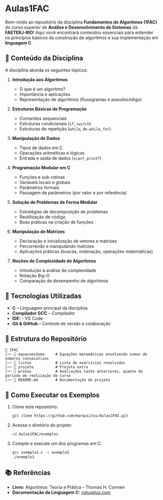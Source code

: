 # Aulas1FAC

Bem-vindo ao repositório da disciplina **Fundamentos de Algoritmos (1FAC)** do curso superior de **Análise e Desenvolvimento de Sistemas** da **FAETERJ-RIO**! Aqui você encontrará conteúdos essenciais para entender os princípios básicos da construção de algoritmos e sua implementação em **linguagem C**.

## 📌 Conteúdo da Disciplina

A disciplina aborda os seguintes tópicos:

1. **Introdução aos Algoritmos**  
   - O que é um algoritmo?
   - Importância e aplicações
   - Representação de algoritmos (fluxogramas e pseudocódigo)

2. **Estruturas Básicas de Programação**
   - Comandos sequenciais
   - Estruturas condicionais (`if`, `switch`)
   - Estruturas de repetição (`while`, `do-while`, `for`)

3. **Manipulação de Dados**  
   - Tipos de dados em C
   - Operações aritméticas e lógicas
   - Entrada e saída de dados (`scanf`, `printf`)

4. **Programação Modular em C**  
   - Funções e sub-rotinas
   - Variáveis locais e globais
   - Parâmetros formais
   - Passagem de parâmetros (por valor e por referência)

5. **Solução de Problemas de Forma Modular**  
   - Estratégias de decomposição de problemas
   - Reutilização de código
   - Boas práticas na criação de funções

6. **Manipulação de Matrizes**  
   - Declaração e inicialização de vetores e matrizes
   - Percorrendo e manipulando matrizes
   - Aplicações práticas (buscas, ordenação, operações matemáticas)

7. **Noções de Complexidade de Algoritmos**  
   - Introdução à análise de complexidade
   - Notação Big-O
   - Comparação de desempenho de algoritmos

## 🔧 Tecnologias Utilizadas
- **C** – Linguagem principal da disciplina
- **Compilador GCC** – Compilador
- **IDE:** - VS Code
- **Git & GitHub** – Controle de versão e colaboração

## 📂 Estrutura do Repositório
```
📁 1FAC
│── 📂 equacoesSoma     # Equações matemáticas envolvendo somas de números consecutivos
│── 📂 listas           # Lista de exercícios resolvidos
│── 📂 projeto          # Projeto extra
│── 📂 provas           # Avaliações tanto anteriores, quanto do período de realização do curso 
│── 📄 README.md        # Documentação do projeto
```

## 🚀 Como Executar os Exemplos
1. Clone este repositório:
   ```bash
   git clone https://github.com/marquiitus/Aulas1FAC.git
   ```
2. Acesse o diretório do projeto:
   ```bash
   cd Aulas1FAC/exemplos
   ```
3. Compile e execute um dos programas em C:
   ```bash
   gcc exemplo1.c -o exemplo1
   ./exemplo1
   ```

## 📚 Referências
- **Livro:** Algoritmos: Teoria e Prática – Thomas H. Cormen
- **Documentação da Linguagem C:** [cplusplus.com](https://www.cplusplus.com/)